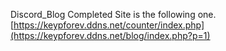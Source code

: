 Discord_Blog
Completed Site is the following one.
[https://keypforev.ddns.net/counter/index.php](https://keypforev.ddns.net/blog/index.php?p=1)
